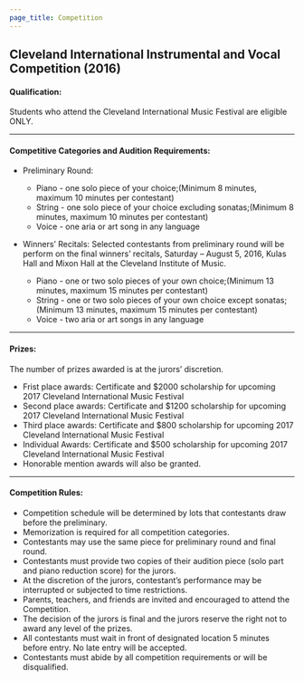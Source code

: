```yaml
---
page_title: Competition
---
```


## **Cleveland International Instrumental and Vocal Competition (2016)**

#### Qualification:
Students who attend the Cleveland International Music Festival are eligible ONLY.

***

#### Competitive Categories and Audition Requirements:
* Preliminary Round:
    * Piano - one solo piece of your choice;(Minimum 8 minutes, maximum 10 minutes per contestant)
    * String - one solo piece of your choice excluding sonatas;(Minimum 8 minutes, maximum 10 minutes per contestant)
    * Voice - one aria or art song in any language 

* Winners’ Recitals: Selected contestants from preliminary round will be perform on the final winners’ recitals, Saturday – August 5, 2016, Kulas Hall and Mixon Hall at the Cleveland Institute of Music. 
    * Piano - one or two solo pieces of your own choice;(Minimum 13 minutes, maximum 15 minutes per contestant)
    * String - one or two solo pieces of your own choice except sonatas;(Minimum 13 minutes, maximum 15 minutes per contestant)
    * Voice - two aria or art songs in any language 

***

#### Prizes:
The number of prizes awarded is at the jurors’ discretion. 
    
* Frist place awards: Certificate and $2000 scholarship for upcoming 2017 Cleveland International Music Festival 
* Second place awards: Certificate and $1200 scholarship for upcoming 2017 Cleveland International Music Festival
* Third place awards: Certificate and $800 scholarship for upcoming 2017 Cleveland International Music Festival
* Individual Awards: Certificate and $500 scholarship for upcoming 2017 Cleveland International Music Festival
* Honorable mention awards will also be granted.

***

#### Competition Rules: 
* Competition schedule will be determined by lots that contestants draw before the preliminary.
* Memorization is required for all competition categories.  
* Contestants may use the same piece for preliminary round and final round.
* Contestants must provide two copies of their audition piece (solo part and piano reduction score) for the jurors. 
* At the discretion of the jurors, contestant’s performance may be interrupted or subjected to time restrictions.
* Parents, teachers, and friends are invited and encouraged to attend the Competition.
* The decision of the jurors is final and the jurors reserve the right not to award any level of the prizes.
* All contestants must wait in front of designated location 5 minutes before entry. No late entry will be accepted.
* Contestants must abide by all competition requirements or will be disqualified.
